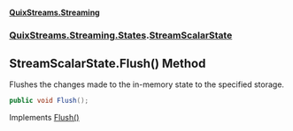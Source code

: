 #### [QuixStreams.Streaming](index.md 'index')
### [QuixStreams.Streaming.States](QuixStreams.Streaming.States.md 'QuixStreams.Streaming.States').[StreamScalarState](StreamScalarState.md 'QuixStreams.Streaming.States.StreamScalarState')

## StreamScalarState.Flush() Method

Flushes the changes made to the in-memory state to the specified storage.

```csharp
public void Flush();
```

Implements [Flush()](IStreamState.Flush().md 'QuixStreams.Streaming.States.IStreamState.Flush()')